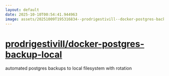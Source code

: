 ```yaml
---
layout: default
date: 2025-10-10T00:54:41.944963
image: assets/20251009T195316834--prodrigestivill--docker-postgres-backup-local--20251009T200540211--cropped.png
---
```


# [prodrigestivill/docker-postgres-backup-local](https://github.com/prodrigestivill/docker-postgres-backup-local)

automated postgres backups to local filesystem with rotation

